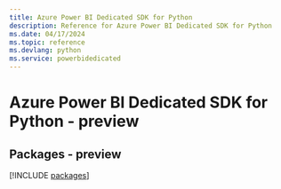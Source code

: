 ```yaml
---
title: Azure Power BI Dedicated SDK for Python
description: Reference for Azure Power BI Dedicated SDK for Python
ms.date: 04/17/2024
ms.topic: reference
ms.devlang: python
ms.service: powerbidedicated
---
```

# Azure Power BI Dedicated SDK for Python - preview
## Packages - preview
[!INCLUDE [packages](power-bi-dedicated-index.md)]